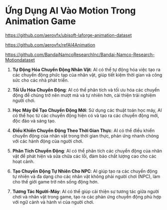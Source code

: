 # Ứng Dụng AI Vào Motion Trong Animation Game

https://github.com/aerovfx/ubisoft-laforge-animation-dataset

https://github.com/aerovfx/refAI4Animation

https://github.com/BandaiNamcoResearchInc/Bandai-Namco-Research-Motiondataset


1. **Tự Động Hóa Chuyển Động Nhân Vật**: AI có thể tự động hóa việc tạo ra các chuyển động phức tạp của nhân vật, giúp tiết kiệm thời gian và công sức cho các nhà phát triển.

2. **Tối Ưu Hóa Chuyển Động**: AI có thể phân tích và tối ưu hóa các chuyển động để chúng trở nên mượt mà và tự nhiên hơn, cải thiện trải nghiệm người chơi.

3. **Học Máy Để Tạo Chuyển Động Mới**: Sử dụng các thuật toán học máy, AI có thể học từ các chuyển động hiện có và tạo ra các chuyển động mới, độc đáo và sáng tạo.

4. **Điều Khiển Chuyển Động Theo Thời Gian Thực**: AI có thể điều khiển chuyển động của nhân vật trong thời gian thực, phản ứng nhanh chóng với các hành động của người chơi.

5. **Phân Tích Chuyển Động**: AI có thể phân tích các chuyển động của nhân vật để phát hiện và sửa chữa các lỗi, đảm bảo chất lượng cao cho các hoạt cảnh.

6. **Tạo Chuyển Động Tự Nhiên Cho NPC**: AI giúp tạo ra các chuyển động tự nhiên và đa dạng cho các nhân vật không phải người chơi (NPC), làm cho thế giới game trở nên sống động hơn.

7. **Tương Tác Người-Máy**: AI có thể giúp cải thiện sự tương tác giữa người chơi và nhân vật trong game, tạo ra các phản ứng chuyển động phù hợp với ngữ cảnh và hành vi của người chơi.
